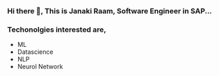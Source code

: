 ### Hi there 👋, This is Janaki Raam, Software Engineer in SAP...

### Techonolgies interested are,
- ML
- Datascience
- NLP
- Neurol Network

<!--
**janakiraam/janakiraam** is a ✨ _special_ ✨ repository because its `README.md` (this file) appears on your GitHub profile.

Here are some ideas to get you started:

- 🔭 I’m currently working on ...
- 🌱 I’m currently learning ...
- 👯 I’m looking to collaborate on ...
- 🤔 I’m looking for help with ...
- 💬 Ask me about ...
- 📫 How to reach me: ...
- 😄 Pronouns: ...
- ⚡ Fun fact: ...
-->
